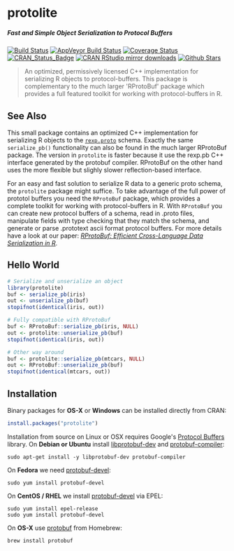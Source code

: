 # protolite

##### *Fast and Simple Object Serialization to Protocol Buffers*

[![Build Status](https://travis-ci.org/jeroenooms/protolite.svg?branch=master)](https://travis-ci.org/jeroenooms/protolite)
[![AppVeyor Build Status](https://ci.appveyor.com/api/projects/status/github/jeroenooms/protolite?branch=master&svg=true)](https://ci.appveyor.com/project/jeroenooms/protolite)
[![Coverage Status](https://codecov.io/github/jeroenooms/protolite/coverage.svg?branch=master)](https://codecov.io/github/jeroenooms/protolite?branch=master)
[![CRAN_Status_Badge](http://www.r-pkg.org/badges/version/protolite)](https://cran.r-project.org/package=protolite)
[![CRAN RStudio mirror downloads](http://cranlogs.r-pkg.org/badges/protolite)](https://cran.r-project.org/package=protolite)
[![Github Stars](https://img.shields.io/github/stars/jeroenooms/protolite.svg?style=social&label=Github)](https://github.com/jeroenooms/protolite)

> An optimized, permissively licensed C++ implementation for serializing
  R objects to protocol-buffers. This package is complementary to the much larger
  'RProtoBuf' package which provides a full featured toolkit for working with
  protocol-buffers in R.
  
## See Also

This small package contains an optimized C++ implementation for serializing R objects to the [`rexp.proto`](https://github.com/jeroenooms/protolite/blob/master/src/rexp.proto) schema. Exactly the same `serialize_pb()` functionality can also be found in the much larger RProtoBuf package. The version in `protolite` is faster because it use the rexp.pb C++ interface generated by the protobuf compiler. RProtoBuf on the other hand uses the more flexible but slighly slower reflection-based interface.

For an easy and fast solution to serialize R data to a generic proto schema, the `protolite` package might suffice. To take advantage of the full power of prototol buffers you need the `RProtoBuf` package, which provides a complete toolkit for working with protocol-buffers in R. With `RProtoBuf` you can create new protocol buffers of a schema, read in .proto files, manipulate fields with type checking that they match the schema, and generate or parse .prototext ascii format protocol buffers. For more details have a look at our paper: [*RProtoBuf: Efficient Cross-Language Data Serialization in R*](http://arxiv.org/abs/1401.7372).

## Hello World

```r
# Serialize and unserialize an object
library(protolite)
buf <- serialize_pb(iris)
out <- unserialize_pb(buf)
stopifnot(identical(iris, out))

# Fully compatible with RProtoBuf
buf <- RProtoBuf::serialize_pb(iris, NULL)
out <- protolite::unserialize_pb(buf)
stopifnot(identical(iris, out))

# Other way around
buf <- protolite::serialize_pb(mtcars, NULL)
out <- RProtoBuf::unserialize_pb(buf)
stopifnot(identical(mtcars, out))

```

## Installation

Binary packages for __OS-X__ or __Windows__ can be installed directly from CRAN:

```r
install.packages("protolite")
```

Installation from source on Linux or OSX requires Google's [Protocol Buffers](https://developers.google.com/protocol-buffers/) library. On __Debian or Ubuntu__ install [libprotobuf-dev](https://packages.debian.org/testing/libprotobuf-dev) and [protobuf-compiler](https://packages.debian.org/testing/protobuf-compiler):

```
sudo apt-get install -y libprotobuf-dev protobuf-compiler
```

On __Fedora__ we need [protobuf-devel](https://apps.fedoraproject.org/packages/protobuf-devel):

```
sudo yum install protobuf-devel
````

On __CentOS / RHEL__ we install [protobuf-devel](https://apps.fedoraproject.org/packages/protobuf-devel) via EPEL:

```
sudo yum install epel-release
sudo yum install protobuf-devel
```

On __OS-X__ use [protobuf](https://github.com/Homebrew/homebrew-core/blob/master/Formula/protobuf.rb) from Homebrew:

```
brew install protobuf
```

